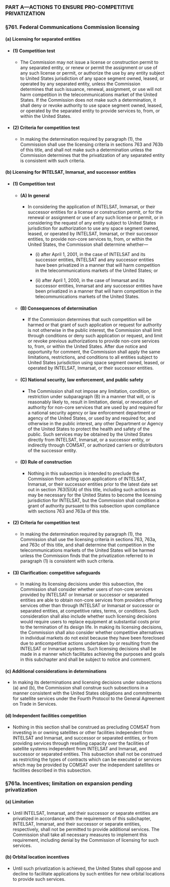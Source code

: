 ### PART A—ACTIONS TO ENSURE PRO-COMPETITIVE PRIVATIZATION

### §761. Federal Communications Commission licensing
#### (a) Licensing for separated entities
* #### (1) Competition test
  * The Commission may not issue a license or construction permit to any separated entity, or renew or permit the assignment or use of any such license or permit, or authorize the use by any entity subject to United States jurisdiction of any space segment owned, leased, or operated by any separated entity, unless the Commission determines that such issuance, renewal, assignment, or use will not harm competition in the telecommunications market of the United States. If the Commission does not make such a determination, it shall deny or revoke authority to use space segment owned, leased, or operated by the separated entity to provide services to, from, or within the United States.

* #### (2) Criteria for competition test
  * In making the determination required by paragraph (1), the Commission shall use the licensing criteria in sections 763 and 763b of this title, and shall not make such a determination unless the Commission determines that the privatization of any separated entity is consistent with such criteria.

#### (b) Licensing for INTELSAT, Inmarsat, and successor entities
* #### (1) Competition test
  * #### (A) In general
    * In considering the application of INTELSAT, Inmarsat, or their successor entities for a license or construction permit, or for the renewal or assignment or use of any such license or permit, or in considering the request of any entity subject to United States jurisdiction for authorization to use any space segment owned, leased, or operated by INTELSAT, Inmarsat, or their successor entities, to provide non-core services to, from, or within the United States, the Commission shall determine whether—

      * (i) after April 1, 2001, in the case of INTELSAT and its successor entities, INTELSAT and any successor entities have been privatized in a manner that will harm competition in the telecommunications markets of the United States; or

      * (ii) after April 1, 2000, in the case of Inmarsat and its successor entities, Inmarsat and any successor entities have been privatized in a manner that will harm competition in the telecommunications markets of the United States.

  * #### (B) Consequences of determination
    * If the Commission determines that such competition will be harmed or that grant of such application or request for authority is not otherwise in the public interest, the Commission shall limit through conditions or deny such application or request, and limit or revoke previous authorizations to provide non-core services to, from, or within the United States. After due notice and opportunity for comment, the Commission shall apply the same limitations, restrictions, and conditions to all entities subject to United States jurisdiction using space segment owned, leased, or operated by INTELSAT, Inmarsat, or their successor entities.

  * #### (C) National security, law enforcement, and public safety
    * The Commission shall not impose any limitation, condition, or restriction under subparagraph (B) in a manner that will, or is reasonably likely to, result in limitation, denial, or revocation of authority for non-core services that are used by and required for a national security agency or law enforcement department or agency of the United States, or used by and required for, and otherwise in the public interest, any other Department or Agency of the United States to protect the health and safety of the public. Such services may be obtained by the United States directly from INTELSAT, Inmarsat, or a successor entity, or indirectly through COMSAT, or authorized carriers or distributors of the successor entity.

  * #### (D) Rule of construction
    * Nothing in this subsection is intended to preclude the Commission from acting upon applications of INTELSAT, Inmarsat, or their successor entities prior to the latest date set out in section 763(5)(A) of this title, including such actions as may be necessary for the United States to become the licensing jurisdiction for INTELSAT, but the Commission shall condition a grant of authority pursuant to this subsection upon compliance with sections 763 and 763a of this title.

* #### (2) Criteria for competition test
  * In making the determination required by paragraph (1), the Commission shall use the licensing criteria in sections 763, 763a, and 763c of this title, and shall determine that competition in the telecommunications markets of the United States will be harmed unless the Commission finds that the privatization referred to in paragraph (1) is consistent with such criteria.

* #### (3) Clarification: competitive safeguards
  * In making its licensing decisions under this subsection, the Commission shall consider whether users of non-core services provided by INTELSAT or Inmarsat or successor or separated entities are able to obtain non-core services from providers offering services other than through INTELSAT or Inmarsat or successor or separated entities, at competitive rates, terms, or conditions. Such consideration shall also include whether such licensing decisions would require users to replace equipment at substantial costs prior to the termination of its design life. In making its licensing decisions, the Commission shall also consider whether competitive alternatives in individual markets do not exist because they have been foreclosed due to anticompetitive actions undertaken by or resulting from the INTELSAT or Inmarsat systems. Such licensing decisions shall be made in a manner which facilitates achieving the purposes and goals in this subchapter and shall be subject to notice and comment.

#### (c) Additional considerations in determinations
* In making its determinations and licensing decisions under subsections (a) and (b), the Commission shall construe such subsections in a manner consistent with the United States obligations and commitments for satellite services under the Fourth Protocol to the General Agreement on Trade in Services.

#### (d) Independent facilities competition
* Nothing in this section shall be construed as precluding COMSAT from investing in or owning satellites or other facilities independent from INTELSAT and Inmarsat, and successor or separated entities, or from providing services through reselling capacity over the facilities of satellite systems independent from INTELSAT and Inmarsat, and successor or separated entities. This subsection shall not be construed as restricting the types of contracts which can be executed or services which may be provided by COMSAT over the independent satellites or facilities described in this subsection.

### §761a. Incentives; limitation on expansion pending privatization
#### (a) Limitation
* Until INTELSAT, Inmarsat, and their successor or separate entities are privatized in accordance with the requirements of this subchapter, INTELSAT, Inmarsat, and their successor or separate entities, respectively, shall not be permitted to provide additional services. The Commission shall take all necessary measures to implement this requirement, including denial by the Commission of licensing for such services.

#### (b) Orbital location incentives
* Until such privatization is achieved, the United States shall oppose and decline to facilitate applications by such entities for new orbital locations to provide such services.